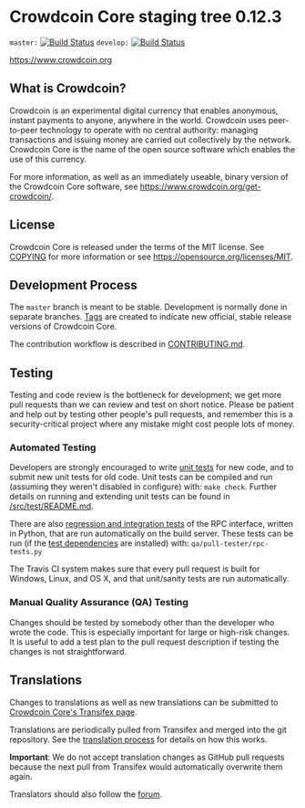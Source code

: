 Crowdcoin Core staging tree 0.12.3
===============================

`master:` [![Build Status](https://travis-ci.org/dashpay/crowdcoin.svg?branch=master)](https://travis-ci.org/dashpay/crowdcoin) `develop:` [![Build Status](https://travis-ci.org/dashpay/crowdcoin.svg?branch=develop)](https://travis-ci.org/dashpay/crowdcoin/branches)

https://www.crowdcoin.org


What is Crowdcoin?
----------------

Crowdcoin is an experimental digital currency that enables anonymous, instant
payments to anyone, anywhere in the world. Crowdcoin uses peer-to-peer technology
to operate with no central authority: managing transactions and issuing money
are carried out collectively by the network. Crowdcoin Core is the name of the open
source software which enables the use of this currency.

For more information, as well as an immediately useable, binary version of
the Crowdcoin Core software, see https://www.crowdcoin.org/get-crowdcoin/.


License
-------

Crowdcoin Core is released under the terms of the MIT license. See [COPYING](COPYING) for more
information or see https://opensource.org/licenses/MIT.

Development Process
-------------------

The `master` branch is meant to be stable. Development is normally done in separate branches.
[Tags](https://github.com/dashpay/crowdcoin/tags) are created to indicate new official,
stable release versions of Crowdcoin Core.

The contribution workflow is described in [CONTRIBUTING.md](CONTRIBUTING.md).

Testing
-------

Testing and code review is the bottleneck for development; we get more pull
requests than we can review and test on short notice. Please be patient and help out by testing
other people's pull requests, and remember this is a security-critical project where any mistake might cost people
lots of money.

### Automated Testing

Developers are strongly encouraged to write [unit tests](src/test/README.md) for new code, and to
submit new unit tests for old code. Unit tests can be compiled and run
(assuming they weren't disabled in configure) with: `make check`. Further details on running
and extending unit tests can be found in [/src/test/README.md](/src/test/README.md).

There are also [regression and integration tests](/qa) of the RPC interface, written
in Python, that are run automatically on the build server.
These tests can be run (if the [test dependencies](/qa) are installed) with: `qa/pull-tester/rpc-tests.py`

The Travis CI system makes sure that every pull request is built for Windows, Linux, and OS X, and that unit/sanity tests are run automatically.

### Manual Quality Assurance (QA) Testing

Changes should be tested by somebody other than the developer who wrote the
code. This is especially important for large or high-risk changes. It is useful
to add a test plan to the pull request description if testing the changes is
not straightforward.

Translations
------------

Changes to translations as well as new translations can be submitted to
[Crowdcoin Core's Transifex page](https://www.transifex.com/projects/p/crowdcoin/).

Translations are periodically pulled from Transifex and merged into the git repository. See the
[translation process](doc/translation_process.md) for details on how this works.

**Important**: We do not accept translation changes as GitHub pull requests because the next
pull from Transifex would automatically overwrite them again.

Translators should also follow the [forum](https://www.crowdcoin.org/forum/topic/crowdcoin-worldwide-collaboration.88/).

